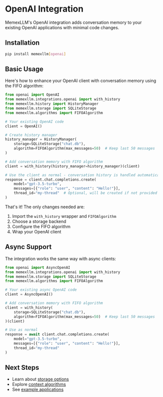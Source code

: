 # OpenAI Integration

MemexLLM's OpenAI integration adds conversation memory to your existing OpenAI applications with minimal code changes.

## Installation

```bash
pip install memexllm[openai]
```

## Basic Usage

Here's how to enhance your OpenAI client with conversation memory using the FIFO algorithm:

```python
from openai import OpenAI
from memexllm.integrations.openai import with_history
from memexllm.history import HistoryManager
from memexllm.storage import SQLiteStorage
from memexllm.algorithms import FIFOAlgorithm

# Your existing OpenAI code
client = OpenAI()

# Create history manager
history_manager = HistoryManager(
    storage=SQLiteStorage("chat.db"),
    algorithm=FIFOAlgorithm(max_messages=50)  # Keep last 50 messages
)

# Add conversation memory with FIFO algorithm
client = with_history(history_manager=history_manager)(client)

# Use the client as normal - conversation history is handled automatically
response = client.chat.completions.create(
    model="gpt-3.5-turbo",
    messages=[{"role": "user", "content": "Hello!"}],
    thread_id="my-thread"  # Optional, will be created if not provided
)
```

That's it! The only changes needed are:
1. Import the `with_history` wrapper and `FIFOAlgorithm`
2. Choose a storage backend
3. Configure the FIFO algorithm
4. Wrap your OpenAI client

## Async Support

The integration works the same way with async clients:

```python
from openai import AsyncOpenAI
from memexllm.integrations.openai import with_history
from memexllm.storage import SQLiteStorage
from memexllm.algorithms import FIFOAlgorithm

# Your existing async OpenAI code
client = AsyncOpenAI()

# Add conversation memory with FIFO algorithm
client = with_history(
    storage=SQLiteStorage("chat.db"),
    algorithm=FIFOAlgorithm(max_messages=50)  # Keep last 50 messages
)(client)

# Use as normal
response = await client.chat.completions.create(
    model="gpt-3.5-turbo",
    messages=[{"role": "user", "content": "Hello!"}],
    thread_id="my-thread"
)
```

## Next Steps

- Learn about [storage options](../storage/overview.md)
- Explore [context algorithms](../algorithms/overview.md)
- See [example applications](../examples/simple_chatbot.md) 